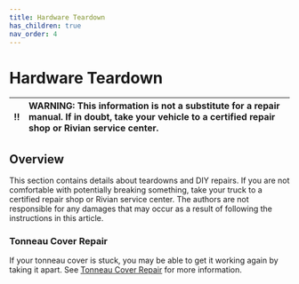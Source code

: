 ```yaml
---
title: Hardware Teardown
has_children: true
nav_order: 4
---
```


# Hardware Teardown

:bangbang: | WARNING: This information is not a substitute for a repair manual. If in doubt, take your vehicle to a certified repair shop or Rivian service center.
:---: | :---

## Overview

This section contains details about teardowns and DIY repairs. If you are not comfortable with potentially breaking something, take your truck to a certified repair shop or Rivian service center. The authors are not responsible for any damages that may occur as a result of following the instructions in this article.

### Tonneau Cover Repair
If your tonneau cover is stuck, you may be able to get it working again by taking it apart. See [Tonneau Cover Repair](/teardown/tonneau/) for more information.